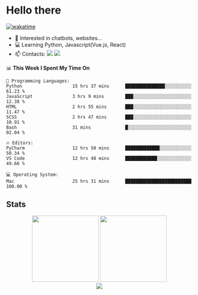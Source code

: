 # Hello there

[![wakatime](https://wakatime.com/badge/user/018bd4cf-9224-4729-b4f3-31fc6a93ca34.svg)](https://wakatime.com/@flamescoder)

- 👀 Interested in chatbots, websites...
- 💻 Learning Python, Javascript(Vue.js, React)
- 📫 Contacts: <a href="https://t.me/FlameCoder0_0" target="_blank"><img src="https://img.shields.io/badge/telegram-0088cc?logo=telegram&logoColor=white"/></a> <a href="https://discord.gg/3wt8QRndjm" target="_blank"><img src="https://img.shields.io/badge/discord-5865F2?logo=discord&logoColor=white"/></a>

<!--START_SECTION:waka-->
📊 **This Week I Spent My Time On** 

```text
💬 Programming Languages: 
Python                   15 hrs 37 mins      ███████████████░░░░░░░░░░   61.23 % 
JavaScript               3 hrs 9 mins        ███░░░░░░░░░░░░░░░░░░░░░░   12.38 % 
HTML                     2 hrs 55 mins       ███░░░░░░░░░░░░░░░░░░░░░░   11.47 % 
SCSS                     2 hrs 47 mins       ███░░░░░░░░░░░░░░░░░░░░░░   10.91 % 
Bash                     31 mins             █░░░░░░░░░░░░░░░░░░░░░░░░   02.04 % 

🔥 Editors: 
PyCharm                  12 hrs 50 mins      █████████████░░░░░░░░░░░░   50.34 % 
VS Code                  12 hrs 40 mins      ████████████░░░░░░░░░░░░░   49.66 % 

💻 Operating System: 
Mac                      25 hrs 31 mins      █████████████████████████   100.00 % 
```


<!--END_SECTION:waka-->

<h2>Stats</h2>

<div align="center">
  <img height="180" src="https://github-readme-stats-sigma-five.vercel.app/api?username=FlamesC0der&show_icons=true&count_private=true&theme=codeSTACKr&bg_color=0d1117&border_color=30363d"/>
  <img height="180" src="https://github-readme-stats-sigma-five.vercel.app//api/top-langs/?username=FlamesC0der&layout=compact&theme=codeSTACKr&border_color=30363d&bg_color=0d1117"/>
</div>

<div align="center">
  <img src="https://komarev.com/ghpvc/?username=FlamesC0der&style=flat-square&color=red"/>
</div>
